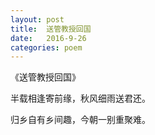 ```yaml
---
layout: post
title:  送管教授回国
date:   2016-9-26
categories: poem
---
```

《送管教授回国》 

半载相逢寄前缘，秋风细雨送君还。 

归乡自有乡间趣，今朝一别重聚难。